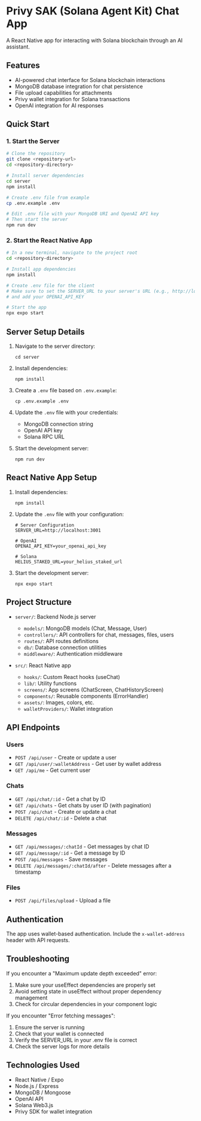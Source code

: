 # Privy SAK (Solana Agent Kit) Chat App

A React Native app for interacting with Solana blockchain through an AI assistant.

## Features

- AI-powered chat interface for Solana blockchain interactions
- MongoDB database integration for chat persistence
- File upload capabilities for attachments
- Privy wallet integration for Solana transactions
- OpenAI integration for AI responses

## Quick Start

### 1. Start the Server

```bash
# Clone the repository
git clone <repository-url>
cd <repository-directory>

# Install server dependencies
cd server
npm install

# Create .env file from example
cp .env.example .env

# Edit .env file with your MongoDB URI and OpenAI API key
# Then start the server
npm run dev
```

### 2. Start the React Native App

```bash
# In a new terminal, navigate to the project root
cd <repository-directory>

# Install app dependencies
npm install

# Create .env file for the client
# Make sure to set the SERVER_URL to your server's URL (e.g., http://localhost:3001)
# and add your OPENAI_API_KEY

# Start the app
npx expo start
```

## Server Setup Details

1. Navigate to the server directory:
   ```
   cd server
   ```

2. Install dependencies:
   ```
   npm install
   ```

3. Create a `.env` file based on `.env.example`:
   ```
   cp .env.example .env
   ```

4. Update the `.env` file with your credentials:
   - MongoDB connection string
   - OpenAI API key
   - Solana RPC URL

5. Start the development server:
   ```
   npm run dev
   ```

## React Native App Setup

1. Install dependencies:
   ```
   npm install
   ```

2. Update the `.env` file with your configuration:
   ```
   # Server Configuration
   SERVER_URL=http://localhost:3001

   # OpenAI
   OPENAI_API_KEY=your_openai_api_key

   # Solana
   HELIUS_STAKED_URL=your_helius_staked_url
   ```

3. Start the development server:
   ```
   npx expo start
   ```

## Project Structure

- `server/`: Backend Node.js server
  - `models/`: MongoDB models (Chat, Message, User)
  - `controllers/`: API controllers for chat, messages, files, users
  - `routes/`: API routes definitions
  - `db/`: Database connection utilities
  - `middleware/`: Authentication middleware

- `src/`: React Native app
  - `hooks/`: Custom React hooks (useChat)
  - `lib/`: Utility functions
  - `screens/`: App screens (ChatScreen, ChatHistoryScreen)
  - `components/`: Reusable components (ErrorHandler)
  - `assets/`: Images, colors, etc.
  - `walletProviders/`: Wallet integration

## API Endpoints

### Users

- `POST /api/user` - Create or update a user
- `GET /api/user/:walletAddress` - Get user by wallet address
- `GET /api/me` - Get current user

### Chats

- `GET /api/chat/:id` - Get a chat by ID
- `GET /api/chats` - Get chats by user ID (with pagination)
- `POST /api/chat` - Create or update a chat
- `DELETE /api/chat/:id` - Delete a chat

### Messages

- `GET /api/messages/:chatId` - Get messages by chat ID
- `GET /api/message/:id` - Get a message by ID
- `POST /api/messages` - Save messages
- `DELETE /api/messages/:chatId/after` - Delete messages after a timestamp

### Files

- `POST /api/files/upload` - Upload a file

## Authentication

The app uses wallet-based authentication. Include the `x-wallet-address` header with API requests.

## Troubleshooting

If you encounter a "Maximum update depth exceeded" error:
1. Make sure your useEffect dependencies are properly set
2. Avoid setting state in useEffect without proper dependency management
3. Check for circular dependencies in your component logic

If you encounter "Error fetching messages":
1. Ensure the server is running
2. Check that your wallet is connected
3. Verify the SERVER_URL in your .env file is correct
4. Check the server logs for more details

## Technologies Used

- React Native / Expo
- Node.js / Express
- MongoDB / Mongoose
- OpenAI API
- Solana Web3.js
- Privy SDK for wallet integration
